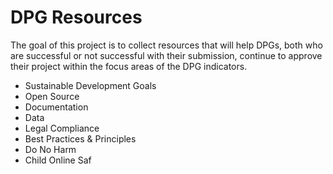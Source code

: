 # DPG Resources 
The goal of this project is to collect resources that will help DPGs, both who are successful or not successful with their submission, continue to approve their project within the focus areas of the DPG indicators.

* Sustainable Development Goals	
* Open Source	
* Documentation	
* Data	
* Legal Compliance	
* Best Practices & Principles	
* Do No Harm	
* Child Online Saf
